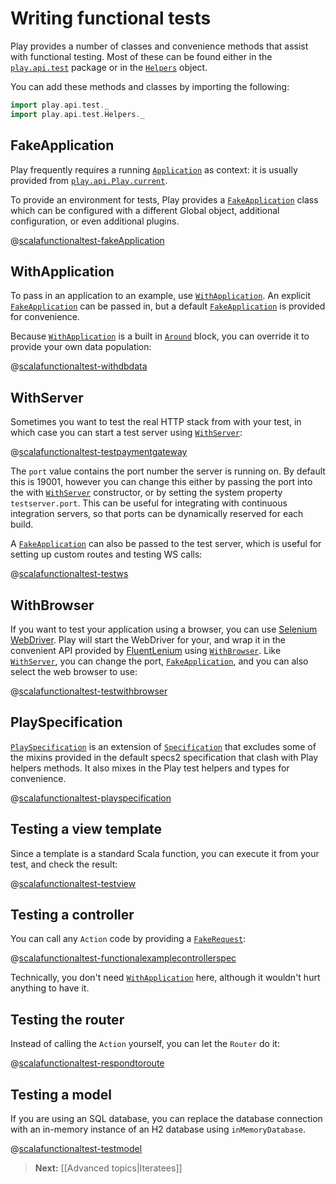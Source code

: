 # Writing functional tests

Play provides a number of classes and convenience methods that assist with functional testing.  Most of these can be found either in the [`play.api.test`](api/scala/index.html#play.api.test.package) package or in the [`Helpers`](api/scala/index.html#play.api.test.Helpers$) object.

You can add these methods and classes by importing the following:

```scala
import play.api.test._
import play.api.test.Helpers._
```

## FakeApplication

Play frequently requires a running [`Application`](api/scala/index.html#play.api.Application) as context: it is usually provided from [`play.api.Play.current`](api/scala/index.html#play.api.Play$).

To provide an environment for tests, Play provides a [`FakeApplication`](api/scala/index.html#play.api.test.FakeApplication) class which can be configured with a different Global object, additional configuration, or even additional plugins.

@[scalafunctionaltest-fakeApplication](code/ScalaFunctionalTestSpec.scala)

## WithApplication

To pass in an application to an example, use [`WithApplication`](api/scala/index.html#play.api.test.WithApplication).  An explicit [`FakeApplication`](api/scala/index.html#play.api.test.FakeApplication) can be passed in, but a default [`FakeApplication`](api/scala/index.html#play.api.test.FakeApplication) is provided for convenience.

Because [`WithApplication`](api/scala/index.html#play.api.test.WithApplication) is a built in [`Around`](http://etorreborre.github.io/specs2/guide/org.specs2.guide.Structure.html#Around) block, you can override it to provide your own data population:

@[scalafunctionaltest-withdbdata](code/WithDbDataSpec.scala)

## WithServer

Sometimes you want to test the real HTTP stack from with your test, in which case you can start a test server using [`WithServer`](api/scala/index.html#play.api.test.WithServer):

@[scalafunctionaltest-testpaymentgateway](code/ScalaFunctionalTestSpec.scala)

The `port` value contains the port number the server is running on.  By default this is 19001, however you can change this either by passing the port into the with [`WithServer`](api/scala/index.html#play.api.test.WithServer) constructor, or by setting the system property `testserver.port`.  This can be useful for integrating with continuous integration servers, so that ports can be dynamically reserved for each build.

A [`FakeApplication`](api/scala/index.html#play.api.test.FakeApplication) can also be passed to the test server, which is useful for setting up custom routes and testing WS calls:

@[scalafunctionaltest-testws](code/ScalaFunctionalTestSpec.scala)

## WithBrowser

If you want to test your application using a browser, you can use [Selenium WebDriver](http://code.google.com/p/selenium/?redir=1). Play will start the WebDriver for your, and wrap it in the convenient API provided by [FluentLenium](https://github.com/FluentLenium/FluentLenium) using [`WithBrowser`](api/scala/index.html#play.api.test.WithBrowser).  Like [`WithServer`](api/scala/index.html#play.api.test.WithServer), you can change the port, [`FakeApplication`](api/scala/index.html#play.api.test.FakeApplication), and you can also select the web browser to use:

@[scalafunctionaltest-testwithbrowser](code/ScalaFunctionalTestSpec.scala)

## PlaySpecification

[`PlaySpecification`](api/scala/index.html#play.api.test.PlaySpecification) is an extension of [`Specification`](http://etorreborre.github.io/specs2/api/SPECS2-2.2.2/index.html#org.specs2.mutable.Specification) that excludes some of the mixins provided in the default specs2 specification that clash with Play helpers methods.  It also mixes in the Play test helpers and types for convenience.

@[scalafunctionaltest-playspecification](code/ExamplePlaySpecificationSpec.scala)

## Testing a view template

Since a template is a standard Scala function, you can execute it from your test, and check the result:

@[scalafunctionaltest-testview](code/ScalaFunctionalTestSpec.scala)

## Testing a controller

You can call any `Action` code by providing a [`FakeRequest`](api/scala/index.html#play.api.test.FakeRequest):

@[scalafunctionaltest-functionalexamplecontrollerspec](code/FunctionalExampleControllerSpec.scala)

Technically, you don't need [`WithApplication`](api/scala/index.html#play.api.test.WithApplication) here, although it wouldn't hurt anything to have it.

## Testing the router

Instead of calling the `Action` yourself, you can let the `Router` do it:

@[scalafunctionaltest-respondtoroute](code/ScalaFunctionalTestSpec.scala)

## Testing a model

If you are using an SQL database, you can replace the database connection with an in-memory instance of an H2 database using `inMemoryDatabase`.

@[scalafunctionaltest-testmodel](code/ScalaFunctionalTestSpec.scala)

> **Next:** [[Advanced topics|Iteratees]]
